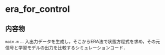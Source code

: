 # era_for_control

## 内容物
`main.m` ... 入出力データを生成し，そこからERA法で状態方程式を求め，その元信号と学習モデルの出力を比較するシミュレーションコード．
